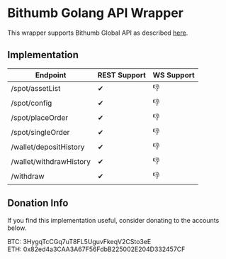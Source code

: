 # Bithumb Golang API Wrapper

This wrapper supports Bithumb Global API as described [here](https://github.com/bithumb-pro/bithumb.pro-official-api-docs).

## Implementation
| Endpoint               	| REST Support 	| WS Support 	        |
|------------------------	|--------------	|-------------------	|
| /spot/assetList        	| ✔            	| 👎                 	|
| /spot/config           	| ✔            	| 👎                 	|
| /spot/placeOrder       	| ✔            	| 👎                 	|
| /spot/singleOrder      	| ✔            	| 👎                 	|
| /wallet/depositHistory 	| ✔            	| 👎                 	|
| /wallet/withdrawHistory 	| ✔            	| 👎                 	|
| /withdraw              	| ✔            	| 👎                 	|

## Donation Info
If you find this implementation useful, consider donating to the accounts below.

BTC: 3HygqTcCGq7uT8FL5UguvFkeqV2CSto3eE  
ETH: 0x82ed4a3CAA3A67F56FdbB225002E204D332457CF